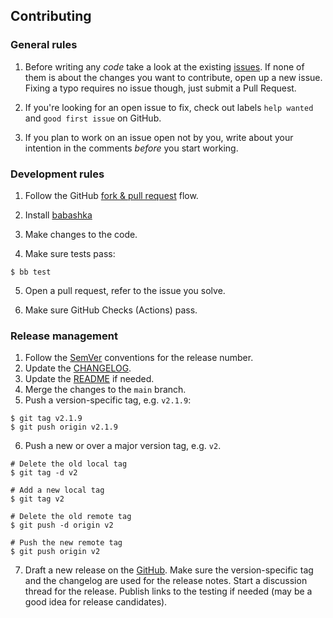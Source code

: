 ## Contributing

### General rules

1. Before writing any *code* take a look at the existing
   [issues](https://github.com/pilosus/action-pip-license-checker/issues?q=).
   If none of them is about the changes you want to contribute, open
   up a new issue. Fixing a typo requires no issue though, just submit
   a Pull Request.

2. If you're looking for an open issue to fix, check out
   labels `help wanted` and `good first issue` on GitHub.

3. If you plan to work on an issue open not by you, write about your
   intention in the comments *before* you start working.


### Development rules

1. Follow the GitHub [fork & pull request](https://docs.github.com/en/pull-requests/collaborating-with-pull-requests/proposing-changes-to-your-work-with-pull-requests/creating-a-pull-request-from-a-fork) flow.

2. Install [babashka](https://github.com/babashka/babashka/)

3. Make changes to the code.

4. Make sure tests pass:

```
$ bb test
```

5. Open a pull request, refer to the issue you solve.

6. Make sure GitHub Checks (Actions) pass.

### Release management

1. Follow the [SemVer](https://semver.org/) conventions for the release number.
2. Update the [CHANGELOG](https://github.com/pilosus/action-pip-license-checker/blob/main/CHANGELOG.md).
3. Update the [README](https://github.com/pilosus/action-pip-license-checker/blob/main/README.md) if needed.
4. Merge the changes to the `main` branch.
5. Push a version-specific tag, e.g. `v2.1.9`:

```
$ git tag v2.1.9
$ git push origin v2.1.9
```

6. Push a new or over a major version tag, e.g. `v2`.

```
# Delete the old local tag
$ git tag -d v2

# Add a new local tag
$ git tag v2

# Delete the old remote tag
$ git push -d origin v2

# Push the new remote tag
$ git push origin v2
```

7. Draft a new release on the
   [GitHub](https://github.com/pilosus/action-pip-license-checker/releases/new). Make
   sure the version-specific tag and the changelog are used for the
   release notes. Start a discussion thread for the release. Publish
   links to the testing if needed (may be a good idea for release
   candidates).
